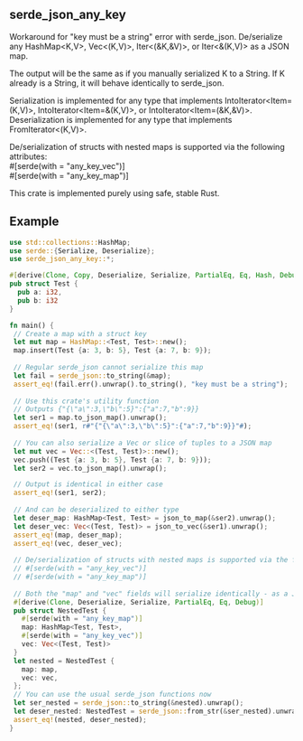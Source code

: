 ## serde_json_any_key
Workaround for \"key must be a string\" error with serde_json. De/serialize any HashMap<K,V>, Vec<(K,V)>, Iter<(&K,&V)>, or Iter<&(K,V)> as a JSON map.

The output will be the same as if you manually serialized K to a String.
If K already is a String, it will behave identically to serde_json.

Serialization is implemented for any type that implements IntoIterator<Item=(K,V)>, IntoIterator<Item=&(K,V)>, or IntoIterator<Item=(&K,&V)>.  
Deserialization is implemented for any type that implements FromIterator<(K,V)>.

De/serialization of structs with nested maps is supported via the following attributes:  
#[serde(with = "any_key_vec")]  
#[serde(with = "any_key_map")]


This crate is implemented purely using safe, stable Rust.

## Example

```rust
use std::collections::HashMap;
use serde::{Serialize, Deserialize};
use serde_json_any_key::*;

#[derive(Clone, Copy, Deserialize, Serialize, PartialEq, Eq, Hash, Debug)]
pub struct Test {
  pub a: i32,
  pub b: i32
}

fn main() {
 // Create a map with a struct key
 let mut map = HashMap::<Test, Test>::new();
 map.insert(Test {a: 3, b: 5}, Test {a: 7, b: 9});
 
 // Regular serde_json cannot serialize this map
 let fail = serde_json::to_string(&map);
 assert_eq!(fail.err().unwrap().to_string(), "key must be a string");
 
 // Use this crate's utility function
 // Outputs {"{\"a\":3,\"b\":5}":{"a":7,"b":9}}
 let ser1 = map.to_json_map().unwrap();
 assert_eq!(ser1, r#"{"{\"a\":3,\"b\":5}":{"a":7,"b":9}}"#);
 
 // You can also serialize a Vec or slice of tuples to a JSON map
 let mut vec = Vec::<(Test, Test)>::new();
 vec.push((Test {a: 3, b: 5}, Test {a: 7, b: 9}));
 let ser2 = vec.to_json_map().unwrap();

 // Output is identical in either case
 assert_eq!(ser1, ser2);
 
 // And can be deserialized to either type
 let deser_map: HashMap<Test, Test> = json_to_map(&ser2).unwrap();
 let deser_vec: Vec<(Test, Test)> = json_to_vec(&ser1).unwrap();
 assert_eq!(map, deser_map);
 assert_eq!(vec, deser_vec);
 
 // De/serialization of structs with nested maps is supported via the following attributes:
 // #[serde(with = "any_key_vec")]
 // #[serde(with = "any_key_map")]
 
 // Both the "map" and "vec" fields will serialize identically - as a JSON map
 #[derive(Clone, Deserialize, Serialize, PartialEq, Eq, Debug)]
 pub struct NestedTest {
   #[serde(with = "any_key_map")]
   map: HashMap<Test, Test>,
   #[serde(with = "any_key_vec")]
   vec: Vec<(Test, Test)>
 }
 let nested = NestedTest {
   map: map,
   vec: vec,
 };
 // You can use the usual serde_json functions now
 let ser_nested = serde_json::to_string(&nested).unwrap();
 let deser_nested: NestedTest = serde_json::from_str(&ser_nested).unwrap();
 assert_eq!(nested, deser_nested);
}
```
